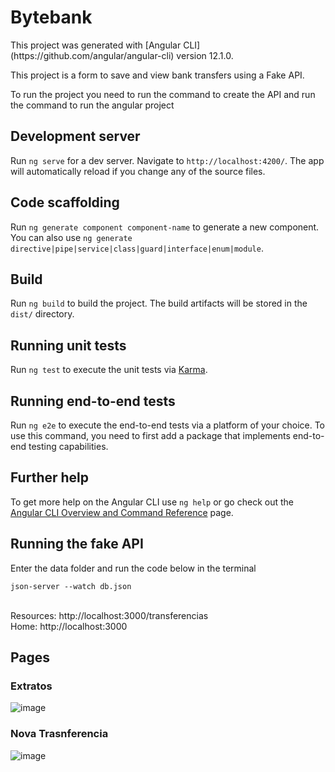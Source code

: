 # Bytebank

<p>This project was generated with [Angular CLI](https://github.com/angular/angular-cli) version 12.1.0.</p>
<p>This project is a form to save and view bank transfers using a Fake API.</p>
<p>To run the project you need to run the command to create the API and run the command to run the angular project</p>

## Development server

Run `ng serve` for a dev server. Navigate to `http://localhost:4200/`. The app will automatically reload if you change any of the source files.

## Code scaffolding

Run `ng generate component component-name` to generate a new component. You can also use `ng generate directive|pipe|service|class|guard|interface|enum|module`.

## Build

Run `ng build` to build the project. The build artifacts will be stored in the `dist/` directory.

## Running unit tests

Run `ng test` to execute the unit tests via [Karma](https://karma-runner.github.io).

## Running end-to-end tests

Run `ng e2e` to execute the end-to-end tests via a platform of your choice. To use this command, you need to first add a package that implements end-to-end testing capabilities.

## Further help

To get more help on the Angular CLI use `ng help` or go check out the [Angular CLI Overview and Command Reference](https://angular.io/cli) page.

## Running the fake API

Enter the data folder and run the code below in the terminal
```
json-server --watch db.json
```
<br>
Resources: http://localhost:3000/transferencias
<br>
Home: http://localhost:3000

## Pages

### Extratos
![image](https://github.com/emillysant/bytebank/assets/70452464/a98305eb-4298-4583-9586-1dc96ef90ab1)
### Nova Trasnferencia
![image](https://github.com/emillysant/bytebank/assets/70452464/cce8a748-0bd2-4a23-a865-4e9eb2d6df9c)

